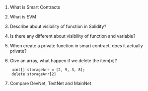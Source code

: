 1. What is Smart Contracts

2. What is EVM

3. Describe about visibility of function in Solidity?

4. Is there any different about visibility of function and variable?

5. When create a private function in smart contract, does it actually private?

6. Give an array, what happen if we delete the item[x]?

```
    uint[] storageArr = [2, 9, 3, 8];
    delete storageArr[2]
```

7. Compare DevNet, TestNet and MainNet
